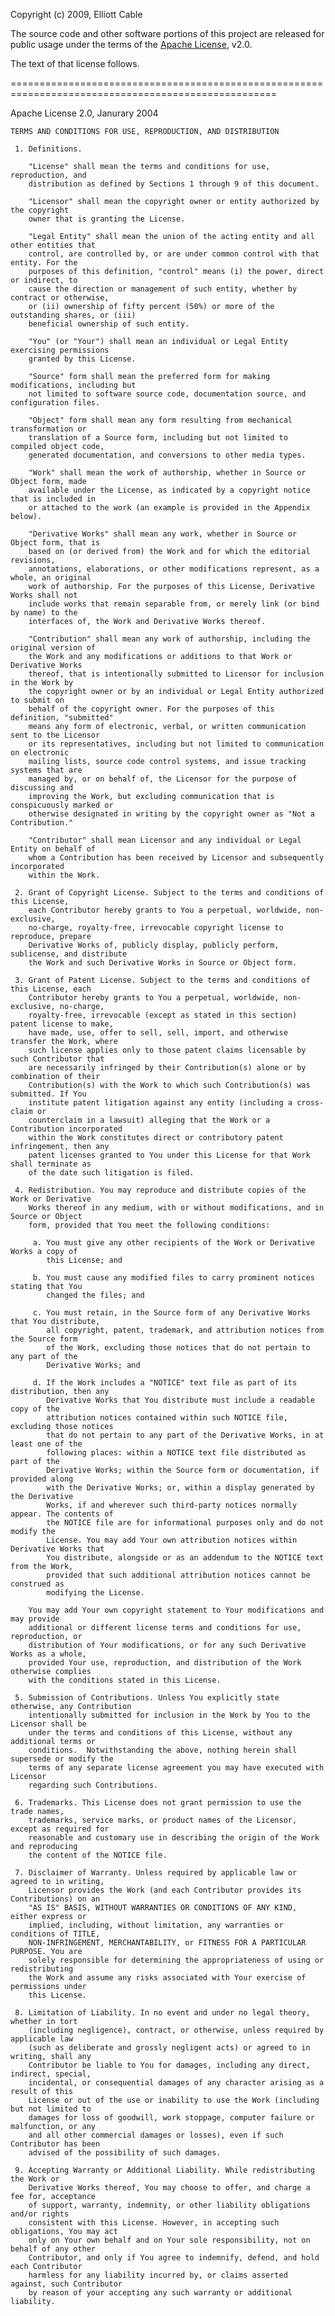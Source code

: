 Copyright (c) 2009, Elliott Cable

The source code and other software portions of this project are released for public usage under the
terms of the [Apache License][], v2.0.

The text of that license follows.

   [Apache License]: <http://apache.org/licenses/>

====================================================================================================

Apache License 2.0, Janurary 2004

    TERMS AND CONDITIONS FOR USE, REPRODUCTION, AND DISTRIBUTION

     1. Definitions.

        "License" shall mean the terms and conditions for use, reproduction, and
        distribution as defined by Sections 1 through 9 of this document.

        "Licensor" shall mean the copyright owner or entity authorized by the copyright
        owner that is granting the License.

        "Legal Entity" shall mean the union of the acting entity and all other entities that
        control, are controlled by, or are under common control with that entity. For the
        purposes of this definition, "control" means (i) the power, direct or indirect, to
        cause the direction or management of such entity, whether by contract or otherwise,
        or (ii) ownership of fifty percent (50%) or more of the outstanding shares, or (iii)
        beneficial ownership of such entity.

        "You" (or "Your") shall mean an individual or Legal Entity exercising permissions
        granted by this License.

        "Source" form shall mean the preferred form for making modifications, including but
        not limited to software source code, documentation source, and configuration files.

        "Object" form shall mean any form resulting from mechanical transformation or
        translation of a Source form, including but not limited to compiled object code,
        generated documentation, and conversions to other media types.

        "Work" shall mean the work of authorship, whether in Source or Object form, made
        available under the License, as indicated by a copyright notice that is included in
        or attached to the work (an example is provided in the Appendix below).

        "Derivative Works" shall mean any work, whether in Source or Object form, that is
        based on (or derived from) the Work and for which the editorial revisions,
        annotations, elaborations, or other modifications represent, as a whole, an original
        work of authorship. For the purposes of this License, Derivative Works shall not
        include works that remain separable from, or merely link (or bind by name) to the
        interfaces of, the Work and Derivative Works thereof.

        "Contribution" shall mean any work of authorship, including the original version of
        the Work and any modifications or additions to that Work or Derivative Works
        thereof, that is intentionally submitted to Licensor for inclusion in the Work by
        the copyright owner or by an individual or Legal Entity authorized to submit on
        behalf of the copyright owner. For the purposes of this definition, "submitted"
        means any form of electronic, verbal, or written communication sent to the Licensor
        or its representatives, including but not limited to communication on electronic
        mailing lists, source code control systems, and issue tracking systems that are
        managed by, or on behalf of, the Licensor for the purpose of discussing and
        improving the Work, but excluding communication that is conspicuously marked or
        otherwise designated in writing by the copyright owner as "Not a Contribution."

        "Contributor" shall mean Licensor and any individual or Legal Entity on behalf of
        whom a Contribution has been received by Licensor and subsequently incorporated
        within the Work.

     2. Grant of Copyright License. Subject to the terms and conditions of this License,
        each Contributor hereby grants to You a perpetual, worldwide, non-exclusive,
        no-charge, royalty-free, irrevocable copyright license to reproduce, prepare
        Derivative Works of, publicly display, publicly perform, sublicense, and distribute
        the Work and such Derivative Works in Source or Object form.

     3. Grant of Patent License. Subject to the terms and conditions of this License, each
        Contributor hereby grants to You a perpetual, worldwide, non-exclusive, no-charge,
        royalty-free, irrevocable (except as stated in this section) patent license to make,
        have made, use, offer to sell, sell, import, and otherwise transfer the Work, where
        such license applies only to those patent claims licensable by such Contributor that
        are necessarily infringed by their Contribution(s) alone or by combination of their
        Contribution(s) with the Work to which such Contribution(s) was submitted. If You
        institute patent litigation against any entity (including a cross-claim or
        counterclaim in a lawsuit) alleging that the Work or a Contribution incorporated
        within the Work constitutes direct or contributory patent infringement, then any
        patent licenses granted to You under this License for that Work shall terminate as
        of the date such litigation is filed.

     4. Redistribution. You may reproduce and distribute copies of the Work or Derivative
        Works thereof in any medium, with or without modifications, and in Source or Object
        form, provided that You meet the following conditions:

         a. You must give any other recipients of the Work or Derivative Works a copy of
            this License; and

         b. You must cause any modified files to carry prominent notices stating that You
            changed the files; and

         c. You must retain, in the Source form of any Derivative Works that You distribute,
            all copyright, patent, trademark, and attribution notices from the Source form
            of the Work, excluding those notices that do not pertain to any part of the
            Derivative Works; and

         d. If the Work includes a "NOTICE" text file as part of its distribution, then any
            Derivative Works that You distribute must include a readable copy of the
            attribution notices contained within such NOTICE file, excluding those notices
            that do not pertain to any part of the Derivative Works, in at least one of the
            following places: within a NOTICE text file distributed as part of the
            Derivative Works; within the Source form or documentation, if provided along
            with the Derivative Works; or, within a display generated by the Derivative
            Works, if and wherever such third-party notices normally appear. The contents of
            the NOTICE file are for informational purposes only and do not modify the
            License. You may add Your own attribution notices within Derivative Works that
            You distribute, alongside or as an addendum to the NOTICE text from the Work,
            provided that such additional attribution notices cannot be construed as
            modifying the License.

        You may add Your own copyright statement to Your modifications and may provide
        additional or different license terms and conditions for use, reproduction, or
        distribution of Your modifications, or for any such Derivative Works as a whole,
        provided Your use, reproduction, and distribution of the Work otherwise complies
        with the conditions stated in this License.

     5. Submission of Contributions. Unless You explicitly state otherwise, any Contribution
        intentionally submitted for inclusion in the Work by You to the Licensor shall be
        under the terms and conditions of this License, without any additional terms or
        conditions.  Notwithstanding the above, nothing herein shall supersede or modify the
        terms of any separate license agreement you may have executed with Licensor
        regarding such Contributions.

     6. Trademarks. This License does not grant permission to use the trade names,
        trademarks, service marks, or product names of the Licensor, except as required for
        reasonable and customary use in describing the origin of the Work and reproducing
        the content of the NOTICE file.

     7. Disclaimer of Warranty. Unless required by applicable law or agreed to in writing,
        Licensor provides the Work (and each Contributor provides its Contributions) on an
        "AS IS" BASIS, WITHOUT WARRANTIES OR CONDITIONS OF ANY KIND, either express or
        implied, including, without limitation, any warranties or conditions of TITLE,
        NON-INFRINGEMENT, MERCHANTABILITY, or FITNESS FOR A PARTICULAR PURPOSE. You are
        solely responsible for determining the appropriateness of using or redistributing
        the Work and assume any risks associated with Your exercise of permissions under
        this License.

     8. Limitation of Liability. In no event and under no legal theory, whether in tort
        (including negligence), contract, or otherwise, unless required by applicable law
        (such as deliberate and grossly negligent acts) or agreed to in writing, shall any
        Contributor be liable to You for damages, including any direct, indirect, special,
        incidental, or consequential damages of any character arising as a result of this
        License or out of the use or inability to use the Work (including but not limited to
        damages for loss of goodwill, work stoppage, computer failure or malfunction, or any
        and all other commercial damages or losses), even if such Contributor has been
        advised of the possibility of such damages.

     9. Accepting Warranty or Additional Liability. While redistributing the Work or
        Derivative Works thereof, You may choose to offer, and charge a fee for, acceptance
        of support, warranty, indemnity, or other liability obligations and/or rights
        consistent with this License. However, in accepting such obligations, You may act
        only on Your own behalf and on Your sole responsibility, not on behalf of any other
        Contributor, and only if You agree to indemnify, defend, and hold each Contributor
        harmless for any liability incurred by, or claims asserted against, such Contributor
        by reason of your accepting any such warranty or additional liability.
